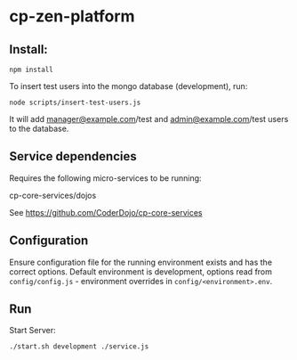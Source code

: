 # cp-zen-platform

## Install:

```
npm install
```

To insert test users into the mongo database (development), run:
```
node scripts/insert-test-users.js
```

It will add manager@example.com/test and admin@example.com/test users to the database.

## Service dependencies

Requires the following micro-services to be running:

cp-core-services/dojos

See https://github.com/CoderDojo/cp-core-services

## Configuration

Ensure configuration file for the running environment exists and has the correct options. Default environment is development, options read from `config/config.js` - environment overrides in `config/<environment>.env`.

## Run

Start Server:

`./start.sh development ./service.js`

